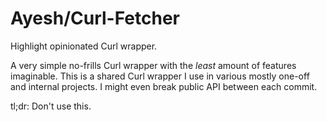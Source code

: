 # Ayesh/Curl-Fetcher

Highlight opinionated Curl wrapper.

A very simple no-frills Curl wrapper with the _least_ amount of features imaginable. This is a shared Curl wrapper I use
in various mostly one-off and internal projects. I might even break public API between each commit.

tl;dr: Don't use this.
